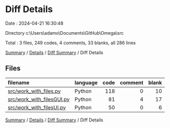 # Diff Details

Date : 2024-04-21 16:30:48

Directory c:\\Users\\adamo\\Documents\\GitHub\\Omega\\src

Total : 3 files,  249 codes, 4 comments, 33 blanks, all 286 lines

[Summary](results.md) / [Details](details.md) / [Diff Summary](diff.md) / Diff Details

## Files
| filename | language | code | comment | blank | total |
| :--- | :--- | ---: | ---: | ---: | ---: |
| [src/work_with_files.py](/src/work_with_files.py) | Python | 118 | 0 | 10 | 128 |
| [src/work_with_filesGUI.py](/src/work_with_filesGUI.py) | Python | 81 | 4 | 17 | 102 |
| [src/work_with_filesUI.py](/src/work_with_filesUI.py) | Python | 50 | 0 | 6 | 56 |

[Summary](results.md) / [Details](details.md) / [Diff Summary](diff.md) / Diff Details